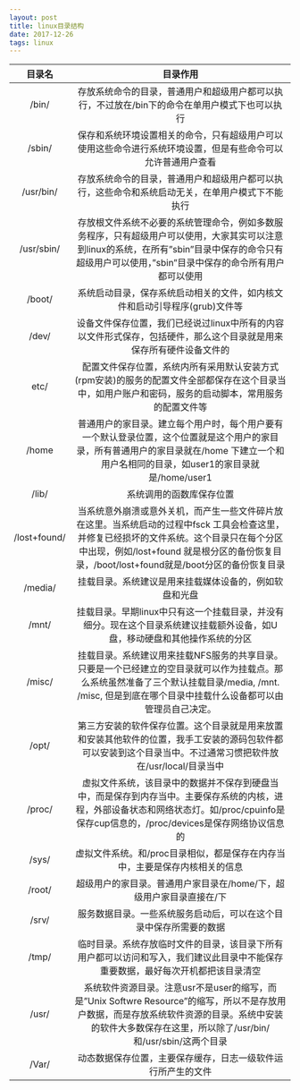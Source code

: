 ```yaml
---
layout: post
title: linux目录结构
date: 2017-12-26
tags: linux
---
```



|目录名         |目录作用|
|:-:            |:-:|
|/bin/         |  存放系统命令的目录，普通用户和超级用户都可以执行，不过放在/bin下的命令在单用户模式下也可以执行|
|/sbin/        |  保存和系统环境设置相关的命令，只有超级用户可以使用这些命令进行系统环境设置，但是有些命令可以允许普通用户查看|
|/usr/bin/     |  存放系统命令的目录，普通用户和超级用户都可以执行，这些命令和系统启动无关，在单用户模式下不能执行|
|/usr/sbin/    |  存放根文件系统不必要的系统管理命令，例如多数服务程序，只有超级用户可以使用，大家其实可以注意到linux的系统，在所有”sbin”目录中保存的命令只有超级用户可以使用，”sbin”目录中保存的命令所有用户都可以使用|
|/boot/        |  系统启动目录，保存系统启动相关的文件，如内核文件和启动引导程序(grub)文件等|
|/dev/         |  设备文件保存位置，我们已经说过linux中所有的内容以文件形式保存，包括硬件，那么这个目录就是用来保存所有硬件设备文件的|
|etc/          |  配置文件保存位置，系统内所有采用默认安装方式(rpm安装)的服务的配置文件全部都保存在这个目录当中，如用户账户和密码，服务的启动脚本，常用服务的配置文件等|
|/home         |  普通用户的家目录。建立每个用户时，每个用户要有一个默认登录位置，这个位置就是这个用户的家目录，所有普通用户的家目录就在/home 下建立一个和用户名相同的目录，如user1的家目录就是/home/user1|
|/lib/         |  系统调用的函数库保存位置|
|/lost+found/  |  当系统意外崩溃或意外关机，而产生一些文件碎片放在这里。当系统启动的过程中fsck 工具会检查这里， 并修复已经损坏的文件系统。这个目录只在每个分区中出现，例如/lost+found 就是根分区的备份恢复目录，/boot/lost+found就是/boot分区的备份恢复目录|
|/media/       |  挂载目录。系统建议是用来挂载媒体设备的，例如软盘和光盘|
|/mnt/         |  挂载目录。早期linux中只有这一个挂载目录，并没有细分。现在这个目录系统建议挂载额外设备，如U盘，移动硬盘和其他操作系统的分区|
|/misc/        |  挂载目录。系统建议用来挂载NFS服务的共享目录。只要是一个已经建立的空目录就可以作为挂载点。那么系统虽然准备了三个默认挂载目录/media,  /mnt.   /misc, 但是到底在哪个目录中挂载什么设备都可以由管理员自己决定。|
|/opt/         |  第三方安装的软件保存位置。这个目录就是用来放置和安装其他软件的位置，我手工安装的源码包软件都可以安装到这个目录当中。不过通常习惯把软件放在/usr/local/目录当中|
|/proc/        |  虚拟文件系统，该目录中的数据并不保存到硬盘当中，而是保存到内存当中。主要保存系统的内核，进程，外部设备状态和网络状态灯。如/proc/cpuinfo是保存cup信息的，/proc/devices是保存网络协议信息的|
|/sys/         |  虚拟文件系统。和/proc目录相似，都是保存在内存当中，主要是保存内核相关的信息|
|/root/        |  超级用户的家目录。普通用户家目录在/home/下，超级用户家目录直接在/下|
|/srv/         |  服务数据目录。一些系统服务启动后，可以在这个目录中保存所需要的数据|
|/tmp/         |  临时目录。系统存放临时文件的目录，该目录下所有用户都可以访问和写入，我们建议此目录中不能保存重要数据，最好每次开机都把该目录清空|
|/usr/         |  系统软件资源目录。注意usr不是user的缩写，而是”Unix Softwre Resource”的缩写，所以不是存放用户数据，而是存放系统软件资源的目录。系统中安装的软件大多数保存在这里，所以除了/usr/bin/和/usr/sbin/这两个目录|
|/Var/         |  动态数据保存位置，主要保存缓存，日志一级软件运行所产生的文件|
 
 
 
 
 
